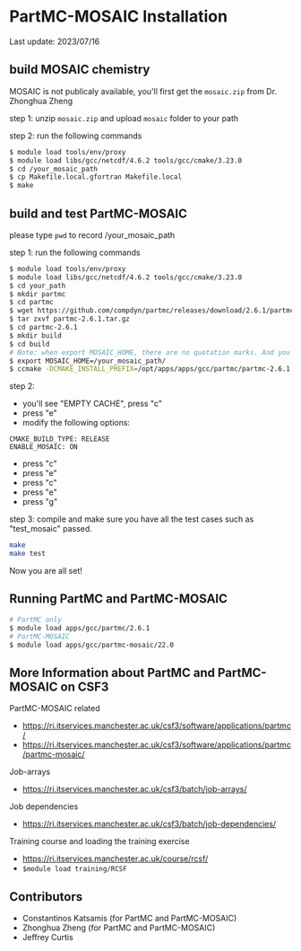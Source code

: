 PartMC-MOSAIC Installation
======

Last update: 2023/07/16

## **build MOSAIC chemistry** 

MOSAIC is not publicaly available, you'll first get the `mosaic.zip` from Dr. Zhonghua Zheng

step 1: unzip `mosaic.zip` and upload `mosaic` folder to your path

step 2: run the following commands

```bash
$ module load tools/env/proxy
$ module load libs/gcc/netcdf/4.6.2 tools/gcc/cmake/3.23.0
$ cd /your_mosaic_path
$ cp Makefile.local.gfortran Makefile.local
$ make
```

## build and test PartMC-MOSAIC

please type `pwd` to record /your_mosaic_path  

step 1: run the following commands

```bash
$ module load tools/env/proxy
$ module load libs/gcc/netcdf/4.6.2 tools/gcc/cmake/3.23.0
$ cd your_path
$ mkdir partmc
$ cd partmc
$ wget https://github.com/compdyn/partmc/releases/download/2.6.1/partmc-2.6.1.tar.gz
$ tar zxvf partmc-2.6.1.tar.gz
$ cd partmc-2.6.1
$ mkdir build
$ cd build
# Note: when export MOSAIC_HOME, there are no quotation marks. And you MUST include "/" in the end of your_mosaic_path
$ export MOSAIC_HOME=/your_mosaic_path/ 
$ ccmake -DCMAKE_INSTALL_PREFIX=/opt/apps/apps/gcc/partmc/partmc-2.6.1 ..
```

step 2: 

- you'll see "EMPTY CACHE", press "c"
- press "e"
- modify the following options:

```
CMAKE_BUILD_TYPE: RELEASE
ENABLE_MOSAIC: ON 
```

- press "c"
- press "e"
- press "c"
- press "e"
- press "g"

step 3: compile and make sure you have all the test cases such as "test_mosaic" passed.

```bash
make
make test
```

Now you are all set!

## Running PartMC and PartMC-MOSAIC

```bash
# PartMC only
$ module load apps/gcc/partmc/2.6.1
# PartMC-MOSAIC
$ module load apps/gcc/partmc-mosaic/22.0
```

## More Information about PartMC and PartMC-MOSAIC on CSF3

PartMC-MOSAIC related

- https://ri.itservices.manchester.ac.uk/csf3/software/applications/partmc/
- https://ri.itservices.manchester.ac.uk/csf3/software/applications/partmc/partmc-mosaic/

Job-arrays

- https://ri.itservices.manchester.ac.uk/csf3/batch/job-arrays/

Job dependencies

- https://ri.itservices.manchester.ac.uk/csf3/batch/job-dependencies/

Training course and loading the training exercise

- https://ri.itservices.manchester.ac.uk/course/rcsf/
- `$module load training/RCSF`

## Contributors

- Constantinos Katsamis (for PartMC and PartMC-MOSAIC) 
- Zhonghua Zheng (for PartMC and PartMC-MOSAIC)
- Jeffrey Curtis 
